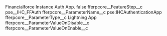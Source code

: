 <?xml version="1.0" encoding="UTF-8"?>
<CustomMetadata xmlns="http://soap.sforce.com/2006/04/metadata" xmlns:xsi="http://www.w3.org/2001/XMLSchema-instance" xmlns:xsd="http://www.w3.org/2001/XMLSchema">
    <label>Financialforce Instance Auth App.</label>
    <protected>false</protected>
    <values>
        <field>fferpcore__FeatureStep__c</field>
        <value xsi:type="xsd:string">pse__IHC_FFAuth</value>
    </values>
    <values>
        <field>fferpcore__ParameterName__c</field>
        <value xsi:type="xsd:string">pse:IHCAuthenticationApp</value>
    </values>
    <values>
        <field>fferpcore__ParameterType__c</field>
        <value xsi:type="xsd:string">Lightning App</value>
    </values>
    <values>
        <field>fferpcore__ParameterValueOnDisable__c</field>
        <value xsi:nil="true"/>
    </values>
    <values>
        <field>fferpcore__ParameterValueOnEnable__c</field>
        <value xsi:nil="true"/>
    </values>
</CustomMetadata>
